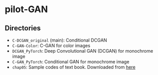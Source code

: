 # pilot-GAN

## Directories
- `C-DCGAN_original` (main): Conditional DCGAN
- `C-GAN-Color`: C-GAN for color images
- `DCGAN_PyTorch`: Deep Convolutional GAN (DCGAN) for monochrome image
- `C-GAN_PyTorch`: Conditional GAN for monochrome image
- `chap05`: Sample codes of text book. Downloaded from [here](https://www.shuwasystem.co.jp/support/7980html/6464.html)
